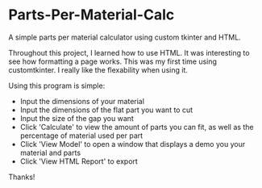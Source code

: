# Parts-Per-Material-Calc
A simple parts per material calculator using custom tkinter and HTML.

Throughout this project, I learned how to use HTML. It was interesting to see how formatting a page works.
This was my first time using customtkinter. I really like the flexability when using it.

Using this program is simple:
- Input the dimensions of your material
- Input the dimensions of the flat part you want to cut
- Input the size of the gap you want
- Click 'Calculate' to view the amount of parts you can fit, as well as the percentage of material used per part
- Click 'View Model' to open a window that displays a demo you your material and parts
- Click 'View HTML Report' to export

Thanks!
